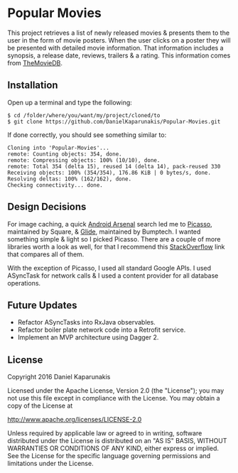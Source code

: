 # Popular Movies

This project retrieves a list of newly released movies & presents them to the user in the form of movie posters. When the user clicks on a poster they will be presented with detailed movie information. That information includes a synopsis, a release date, reviews, trailers & a rating. This information comes from [TheMovieDB](www.themoviedb.org).

## Installation

Open up a terminal and type the following:

```
$ cd /folder/where/you/want/my/project/cloned/to
$ git clone https://github.com/DanielKaparunakis/Popular-Movies.git
```

If done correctly, you should see something similar to:

```
Cloning into 'Popular-Movies'...
remote: Counting objects: 354, done.
remote: Compressing objects: 100% (10/10), done.
remote: Total 354 (delta 15), reused 14 (delta 14), pack-reused 330
Receiving objects: 100% (354/354), 176.86 KiB | 0 bytes/s, done.
Resolving deltas: 100% (162/162), done.
Checking connectivity... done.
```

## Design Decisions

For image caching, a quick [Android Arsenal](https://android-arsenal.com/) search led me to [Picasso](https://github.com/square/picasso), maintained by Square, & [Glide](https://github.com/bumptech/glide), maintained by Bumptech. I wanted something simple & light so I picked Picasso. There are a couple of more libraries worth a look as well, for that I recommend this [StackOverflow](http://stackoverflow.com/questions/29363321/picasso-v-s-imageloader-v-s-fresco-vs-glide) link that compares all of them.

With the exception of Picasso, I used all standard Google APIs. I used ASyncTask for network calls & I used a content provider for all database operations.

## Future Updates

* Refactor ASyncTasks into RxJava observables.
* Refactor boiler plate network code into a Retrofit service.
* Implement an MVP architecture using Dagger 2.

## License

Copyright 2016 Daniel Kaparunakis

Licensed under the Apache License, Version 2.0 (the "License");
you may not use this file except in compliance with the License.
You may obtain a copy of the License at

http://www.apache.org/licenses/LICENSE-2.0

Unless required by applicable law or agreed to in writing, software
distributed under the License is distributed on an "AS IS" BASIS,
WITHOUT WARRANTIES OR CONDITIONS OF ANY KIND, either express or implied.
See the License for the specific language governing permissions and
limitations under the License.





